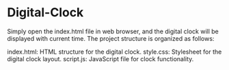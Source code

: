 # Digital-Clock
Simply open the index.html file in web browser, and the digital clock will be displayed with current time. The project structure is organized as follows:

index.html: HTML structure for the digital clock.
style.css: Stylesheet for the digital clock layout.
script.js: JavaScript file for clock functionality.
